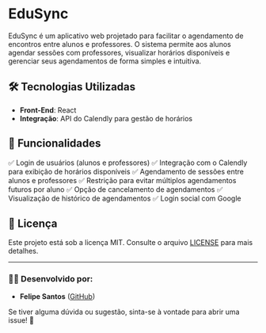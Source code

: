 # EduSync

EduSync é um aplicativo web projetado para facilitar o agendamento de encontros entre alunos e professores. O sistema permite aos alunos agendar sessões com professores, visualizar horários disponíveis e gerenciar seus agendamentos de forma simples e intuitiva.

## 🛠 Tecnologias Utilizadas

- **Front-End**: React
- **Integração**: API do Calendly para gestão de horários

## 🚀 Funcionalidades

✅ Login de usuários (alunos e professores)
✅ Integração com o Calendly para exibição de horários disponíveis
✅ Agendamento de sessões entre alunos e professores
✅ Restrição para evitar múltiplos agendamentos futuros por aluno
✅ Opção de cancelamento de agendamentos
✅ Visualização de histórico de agendamentos
✅ Login social com Google

## 📜 Licença

Este projeto está sob a licença MIT. Consulte o arquivo [LICENSE](LICENSE) para mais detalhes.

---

### 🧑‍💻 Desenvolvido por:
- **Felipe Santos** ([GitHub](https://github.com/lsantosfelipe1))

Se tiver alguma dúvida ou sugestão, sinta-se à vontade para abrir uma issue! 🚀

